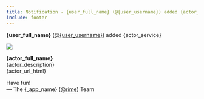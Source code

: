 ```yaml
---
title: Notification - {user_full_name} (@{user_username}) added {actor_service}
include: footer
---
```


**{user_full_name}** ([@{user_username}]({_app_base_url}/@{user_username})) added {actor_service}

![]({actor_image_url})

**{actor_full_name}**  
{actor_description}  
{actor_url_html}

Have fun!  
&mdash; The {_app_name} ([@rime]({_app_base_url}/@rime])) Team